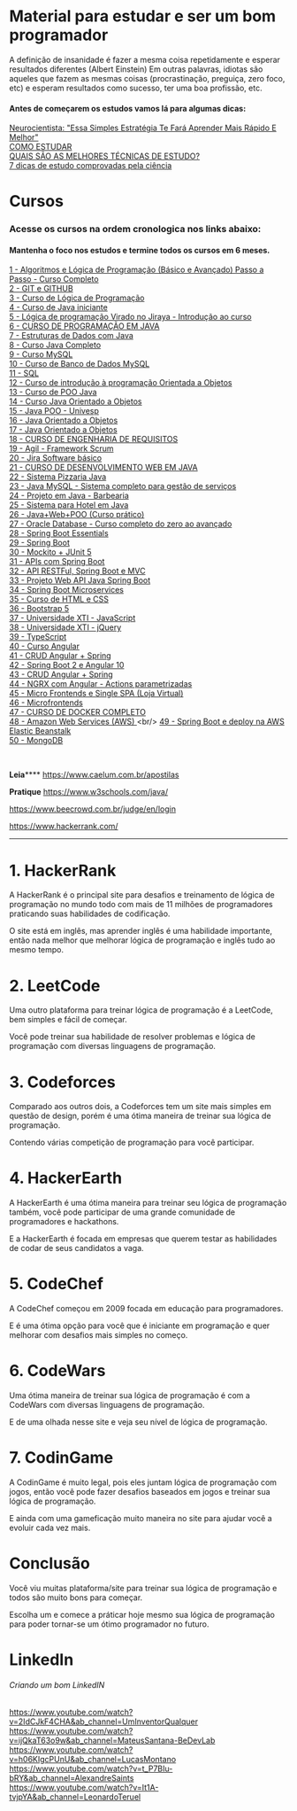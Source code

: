 # Material para estudar e ser um bom programador


A definição de insanidade é fazer a mesma coisa repetidamente e esperar resultados diferentes (Albert Einstein)
Em outras palavras, idiotas são aqueles que fazem as mesmas coisas (procrastinação, preguiça, zero foco, etc) e esperam resultados como sucesso, ter uma boa profissão, etc.

#### Antes de começarem os estudos vamos lá para algumas dicas: 
[Neurocientista: "Essa Simples Estratégia Te Fará Aprender Mais Rápido E Melhor"](https://www.youtube.com/watch?v=hM8eD_NWKz4)
<br/>
[COMO ESTUDAR](https://www.youtube.com/watch?v=oQw1Wo1GNp0&ab_channel=bremado)
<br/>
[QUAIS SÃO AS MELHORES TÉCNICAS DE ESTUDO?](https://www.youtube.com/watch?v=sXmKaZ-9fWc)
<br/>
[7 dicas de estudo comprovadas pela ciência](https://www.youtube.com/watch?v=MvNtyic7dMM)


# Cursos
### Acesse os cursos na ordem cronologica nos links abaixo:
#### Mantenha o foco nos estudos e termine todos os cursos em 6 meses.

[1 - Algoritmos e Lógica de Programação (Básico e Avançado) Passo a Passo - Curso Completo](https://www.youtube.com/watch?v=epLXNg4wb6s&list=PLWW8e8W-7y8ItzYGR1uaq1SVkdZr_ntfI&ab_channel=DesenvolvedoresFullStack)
<br/>
[2 - GIT e GITHUB](https://www.youtube.com/watch?v=FF1f4bKYhoo&list=PLbEOwbQR9lqzK14I7OOeREEIE4k6rjgIj&ab_channel=ProfessorJos%C3%A9deAssis)
<br/>
[3 - Curso de Lógica de Programação](https://www.youtube.com/watch?v=UG6dHyNQJko&list=PLylCwvNCtoakuEW0VGSD8XB56jBHbQxF8&ab_channel=tecnologiaemvideo)
<br/>
[4 - Curso de Java iniciante](https://www.youtube.com/watch?v=gsy5GqwWqjw&list=PLesCEcYj003Rfzs39Y4Bs_chpkE276-gD)
<br/>
[5 - Lógica de programação Virado no Jiraya - Introdução ao curso](https://www.youtube.com/watch?v=ycyL5CqZoUo&list=PL62G310vn6nH-uBTKREcUWDkOi2Q9n4OZ&ab_channel=DevDojo)
<br/>
[6 - CURSO DE PROGRAMAÇÃO EM JAVA](https://www.youtube.com/watch?v=CObcX4hzP90&list=PLAGoEvRJAw9DyC3uJtSAS8-WLqnAAVX3l&ab_channel=OctavioVieira)
<br/>
[7 - Estruturas de Dados com Java](https://www.youtube.com/watch?v=8zVdz6TyV_c&list=PLTLAlheiUm5FRR5BNn4iBFwzYHiNq2Iv2&ab_channel=2Guarinos)
<br/>
[8 - Curso Java Completo](https://www.youtube.com/watch?v=VKjFuX91G5Q&list=PL62G310vn6nFIsOCC0H-C2infYgwm8SWW&ab_channel=DevDojo)
<br/>
[9 - Curso MySQL](https://www.youtube.com/watch?v=Ofktsne-utM&list=PLHz_AreHm4dkBs-795Dsgvau_ekxg8g1r)
<br/>
[10 - Curso de Banco de Dados MySQL](https://www.youtube.com/watch?v=Ofktsne-utM&list=PLHz_AreHm4dkBs-795Dsgvau_ekxg8g1r&ab_channel=CursoemV%C3%ADdeo)
<br/>
[11 - SQL](https://www.youtube.com/watch?v=jJxC0i6OtQQ&list=PLvlkVRRKOYFQrPsRLU-53-No8c4e-RvHk)
<br/>
[12 - Curso de introdução à programação Orientada a Objetos](https://www.youtube.com/watch?v=44_GXeVD9bg&list=PLQXVs_1kyj72CHtXUi1e2uLUUXUmeLXcp&ab_channel=LucasBueno)
<br/>
[13 - Curso de POO Java](https://www.youtube.com/watch?v=KlIL63MeyMY&list=PLHz_AreHm4dkqe2aR0tQK74m8SFe-aGsY)
<br/>
[14 - Curso Java Orientado a Objetos](https://www.youtube.com/watch?v=kO98I2kuXz4&list=PLGPluF_nhP9oNl6vAwapJNqkWA8_CxRuy&ab_channel=AcademiadosDevs)
<br/>
[15 - Java POO - Univesp](https://www.youtube.com/watch?v=IldU6EJ-CVk&list=PLo2bOYEqmY1zW0VAfp64_JjiKn8-hMiVF&ab_channel=UNIVESP)
<br/>
[16 - Java Orientado a Objetos](https://www.youtube.com/watch?v=ZjPotaffGks&list=PLesCEcYj003RzkQBaNOOl7zwlIGOfeo1y&ab_channel=eXcript)
<br/>
[17 - Java Orientado a Objetos](https://www.youtube.com/watch?v=vY0C6y5xi-o&list=PLxNM4ef1BpxgskR3dYTwC9GYRFmD8soXU&ab_channel=PortalHugoCursos)
<br/>
[18 - CURSO DE ENGENHARIA DE REQUISITOS](https://www.youtube.com/watch?v=pN3AMvaM0Rk&list=PLAGoEvRJAw9BSPtgBOme8rgQcLE-0b6kJ&ab_channel=OctavioVieira)
<br/>
[19 - Agil - Framework Scrum](https://www.youtube.com/watch?v=HcZVxsVZ-48&list=PLRj4UESgCLz1uwaFje483eV8hQiBguW-P&ab_channel=minutoagil)
<br/>
[20 - Jira Software básico](https://www.youtube.com/watch?v=nMC4kjG8mt0&list=PL7NDvV6PnYODio6jp-dYLXPL8SQHzTJxy&ab_channel=CANALVALOR)
<br/>
[21 - CURSO DE DESENVOLVIMENTO WEB EM JAVA](https://www.youtube.com/watch?v=7IzfS4P0XUQ&list=PLAGoEvRJAw9C6vrVH7ASvJyYLpicpgjh8&ab_channel=OctavioVieira)
<br/>
[22 - Sistema Pizzaria Java](https://www.youtube.com/watch?v=NBdspQVkSwI&list=PLxNM4ef1Bpxg93agaGJzdZ3WUBUgJ-aFx&ab_channel=PortalHugoCursos)
<br/>
[23 - Java MySQL - Sistema completo para gestão de serviços](https://www.youtube.com/watch?v=eA4WjjkzK3c&list=PLbEOwbQR9lqxsTusvu8wfkUECrmcV81MU&index=2&ab_channel=ProfessorJos%C3%A9deAssis)
<br/>
[24 - Projeto em Java - Barbearia](https://www.youtube.com/watch?v=UtxTG1_AiXk&list=PLJIP7GdByOyuBKB--fIO2DoQaPVXm9lCw&ab_channel=WhileTrue)
<br/>
[25 - Sistema para Hotel em Java ](https://www.youtube.com/watch?v=piFYB7XAYKA&list=PLCNFRvVK1LVOftaQtWa2GKjnY3EYxFbfn&ab_channel=DarlanAraujo)
<br/>
[26 - Java+Web+POO (Curso prático)](https://www.youtube.com/watch?v=XziJzKiNq4w&list=PLTLAlheiUm5F5e50HzioMH49OaGRLdO3m&ab_channel=2Guarinos)
<br/>
[27 - Oracle Database - Curso completo do zero ao avançado](https://www.youtube.com/watch?v=_NzJpnERaqA&list=PLJZRlbWeQvwI8nRzviH5ckXwYudrw2T56&ab_channel=ZorddieBr)
<br/>
[28 - Spring Boot Essentials](https://www.youtube.com/watch?v=R-F-UcDo_5I&list=PL62G310vn6nF3gssjqfCKLpTK2sZJ_a_1)
<br/>
[29 - Spring Boot](https://www.youtube.com/watch?v=OHn1jLHGptw&list=PL8iIphQOyG-DHLpEx1TPItqJamy08fs1D&ab_channel=MichelliBrito)
<br/>
[30 - Mockito + JUnit 5](https://www.youtube.com/watch?v=1iIgKGTqg0Q&list=PLA8Qj9w4RGkWgyYa485pgf-VAoJgL4rW1)
<br/>
[31 - APIs com Spring Boot](https://www.youtube.com/watch?v=8D5BS1NbHPM&list=PLWXw8Gu52TRI0usqoSTLrioF6NPp-3msb)
<br/>
[32 - API RESTFul, Spring Boot e MVC ](https://www.youtube.com/watch?v=YcO-Q6yozmU&list=PLiXotHlANc8ptwP6wajo73OZo9Nh5i597&ab_channel=Lucas%C3%82ngelo)
<br/>
[33 - Projeto Web API Java Spring Boot](https://www.youtube.com/watch?v=kkkQhR_9Be8&list=PLC8TqXFuvRUQt9fX5qeqjuGxuo_dM9Wvv&ab_channel=MotoCode)
<br/>
[34 - Spring Boot Microservices](https://www.youtube.com/watch?v=vxeMnM15gsI&list=PL62G310vn6nH_iMQoPMhIlK_ey1npyUUl)
<br/>
[35 - Curso de HTML e CSS](https://www.youtube.com/watch?v=bCFTv8a59PE&list=PLbIBj8vQhvm00J3f3rD33tRuNLem8EgEA&ab_channel=Ot%C3%A1vioMiranda)
<br/>
[36 - Bootstrap 5](https://www.youtube.com/watch?v=pW-qbaw3OQw&list=PLjS7DS1TxzJIkIgR8AR6Lu0deOOs0AQuv&ab_channel=DiegoMariano)
<br/>
[37 - Universidade XTI - JavaScript](https://www.youtube.com/watch?v=E1Ww5Y1EnWQ&list=PLnex8IkmReXxZEXje06kW1uCwm5iC8M_Z)
<br/>
[38 - Universidade XTI - jQuery](https://www.youtube.com/watch?v=YOTFZx9CeX4&list=PLxQNfKs8YwvGOv4evjpsB3JWWZnYChp04)
<br/>
[39 - TypeScript ](https://www.youtube.com/watch?v=67ki0t_VWc0&list=PL62G310vn6nGg5OzjxE8FbYDzCs_UqrUs)
<br/>
[40 - Curso Angular](https://www.youtube.com/watch?v=tPOMG0D57S0&list=PLGxZ4Rq3BOBoSRcKWEdQACbUCNWLczg2G)
<br/>
[41 - CRUD Angular + Spring](https://www.youtube.com/watch?v=qJnjz8FIs6Q&list=PLGxZ4Rq3BOBpwaVgAPxTxhdX_TfSVlTcY&ab_channel=LoianeGroner)
<br/>
[42 - Spring Boot 2 e Angular 10](https://www.youtube.com/watch?v=ZMIE3_k7RJw&list=PLA8Qj9w4RGkVOj-xGYJCHJ0Ob4CMg-8NI&ab_channel=ValdirCezarTutoriais)
<br/>
[43 - CRUD Angular + Spring](https://www.youtube.com/watch?v=qJnjz8FIs6Q&list=PLGxZ4Rq3BOBpwaVgAPxTxhdX_TfSVlTcY&ab_channel=LoianeGroner)
<br/>
[44 - NGRX com Angular - Actions parametrizadas](https://www.youtube.com/watch?v=By2-pbESQ_w&list=PLI_Z0xfLZHL1zbFnVZo2B0-EfrXa9XNsZ&ab_channel=HypeITBrasil)
<br/>
[45 - Micro Frontends e Single SPA (Loja Virtual)](https://www.youtube.com/watch?v=0kEvj5wJhDc&list=PLdo20mUb_slu0FpfV-w1qufqvFk3wL00G&ab_channel=ProgramadordeSucesso)
<br/>
[46 - Microfrontends](https://www.youtube.com/watch?v=KZpSghOWOnE&ab_channel=FullCycle)
<br/>
[47 - CURSO DE DOCKER COMPLETO ](https://www.youtube.com/watch?v=0xxHiOSJVe8&list=PLf-O3X2-mxDkiUH0r_BadgtELJ_qyrFJ_&ab_channel=LINUXtips)
<br/>
[48 - Amazon Web Services (AWS) ](https://www.youtube.com/watch?v=0xxHiOSJVe8&list=PLf-O3X2-mxDkiUH0r_BadgtELJ_qyrFJ_&ab_channel=LINUXtips](https://www.youtube.com/watch?v=j6yImUbs4OA&list=PLOF5f9_x-OYUaqJar6EKRAonJNSHDFZUm))
<br/>
[49 - Spring Boot e deploy na AWS Elastic Beanstalk](https://www.youtube.com/watch?v=UdJYuwnqL3I&list=PL8iIphQOyG-AdKMQWtt1bqdVm8QUnX7_S)
<br/>
[50 - MongoDB](https://www.youtube.com/watch?v=Cec_R6Nc3wM&list=PL4OAe-tL47sZeAX1LXxSZxXtqj1fYGkF1&index=4)


<br/>

**************************************Leia******************************************
https://www.caelum.com.br/apostilas

**************************************Pratique**************************************
https://www.w3schools.com/java/

https://www.beecrowd.com.br/judge/en/login

https://www.hackerrank.com/

************************************************************************************

# 1. HackerRank


A HackerRank é o principal site para desafios e treinamento de lógica de programação no mundo todo com mais de 11 milhões de programadores praticando suas habilidades de codificação.



O site está em inglês, mas aprender inglês é uma habilidade importante, então nada melhor que melhorar lógica de programação e inglês tudo ao mesmo tempo.




# 2. LeetCode


Uma outro plataforma para treinar lógica de programação é a LeetCode, bem simples e fácil de começar.



Você pode treinar sua habilidade de resolver problemas e lógica de programação com diversas linguagens de programação.





# 3. Codeforces


Comparado aos outros dois, a Codeforces tem um site mais simples em questão de design, porém é uma ótima maneira de treinar sua lógica de programação.



Contendo várias competição de programação para você participar.




# 4. HackerEarth


A HackerEarth é uma ótima maneira para treinar seu lógica de programação também, você pode participar de uma grande comunidade de programadores e hackathons.



E a HackerEarth é focada em empresas que querem testar as habilidades de codar de seus candidatos a vaga.




# 5. CodeChef


A CodeChef começou em 2009 focada em educação para programadores.



E é uma ótima opção para você que é iniciante em programação e quer melhorar com desafios mais simples no começo.




# 6. CodeWars


Uma ótima maneira de treinar sua lógica de programação é com a CodeWars com diversas linguagens de programação.



E de uma olhada nesse site e veja seu nível de lógica de programação.




# 7. CodinGame


A CodinGame é muito legal, pois eles juntam lógica de programação com jogos, então você pode fazer desafios baseados em jogos e treinar sua lógica de programação.



E ainda com uma gameficação muito maneira no site para ajudar você a evoluir cada vez mais.




# Conclusão


Você viu muitas plataforma/site para treinar sua lógica de programação e todos são muito bons para começar.



Escolha um e comece a práticar hoje mesmo sua lógica de programação para poder tornar-se um ótimo programador no futuro.

# LinkedIn

###### Criando um bom LinkedIN

https://www.youtube.com/watch?v=2IdCJkF4CHA&ab_channel=UmInventorQualquer
<br/>
https://www.youtube.com/watch?v=ijQkaT63o9w&ab_channel=MateusSantana-BeDevLab
<br/>
https://www.youtube.com/watch?v=h06KIgcPUnU&ab_channel=LucasMontano
<br/>
https://www.youtube.com/watch?v=t_P7BIu-bRY&ab_channel=AlexandreSaints
<br/>
https://www.youtube.com/watch?v=It1A-tvjpYA&ab_channel=LeonardoTeruel

